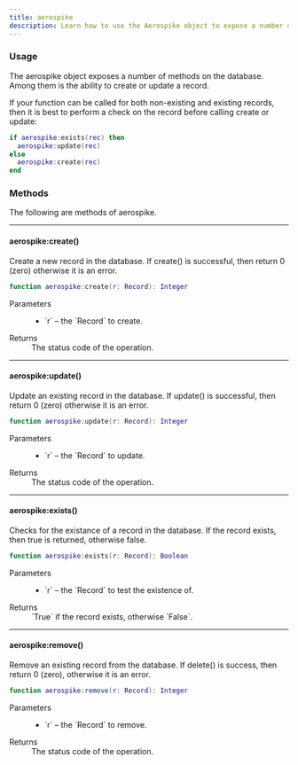```yaml
---
title: aerospike
description: Learn how to use the Aerospike object to expose a number of methods on the database, including the ability to create or update a record.
---
```


### Usage

The aerospike object exposes a number of methods on the database. Among them is the ability to create or update a record.

If your function can be called for both non-existing and existing records, then it is best to perform a check on the record before calling create or update:

```lua
if aerospike:exists(rec) then
  aerospike:update(rec)
else
  aerospike:create(rec)
end
```

### Methods

The following are methods of aerospike.


-------------------------------------------------------------------------------
#### aerospike:create()

Create a new record in the database. If create() is successful, then return 0 (zero) otherwise it is an error.

```lua
function aerospike:create(r: Record): Integer
```

<dl class="function_spec">
  <dt>Parameters
  <dd>
    <ul>
      <li>`r` – the `Record` to create.
    </ul>
  </dd>
  <dt>Returns
  <dd>The status code of the operation.
</dl>


-------------------------------------------------------------------------------
#### aerospike:update()

Update an existing record in the database. If update() is successful, then return 0 (zero) otherwise it is an error.

```lua
function aerospike:update(r: Record): Integer
```

<dl class="function_spec">
  <dt>Parameters
  <dd>
    <ul>
      <li>`r` – the `Record` to update.
    </ul>
  </dd>
  <dt>Returns
  <dd>The status code of the operation.
</dl>


-------------------------------------------------------------------------------
#### aerospike:exists()

Checks for the existance of a record in the database. If the record exists, then true is returned, otherwise false.

```lua
function aerospike:exists(r: Record): Boolean
```

<dl class="function_spec">
  <dt>Parameters
  <dd>
    <ul>
      <li>`r` – the `Record` to test the existence of.
    </ul>
  </dd>
  <dt>Returns
  <dd>`True` if the record exists, otherwise `False`.
</dl>


-------------------------------------------------------------------------------
#### aerospike:remove()

Remove an existing record from the database. If delete() is success, then return 0 (zero), otherwise it is an error.

```lua
function aerospike:remove(r: Record): Integer
```

<dl class="function_spec">
  <dt>Parameters
  <dd>
    <ul>
      <li>`r` – the `Record` to remove.
    </ul>
  </dd>
  <dt>Returns
  <dd>The status code of the operation.
</dl>

